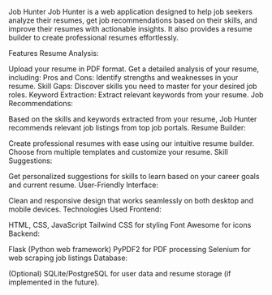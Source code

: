 Job Hunter
Job Hunter is a web application designed to help job seekers analyze their resumes, get job recommendations based on their skills, and improve their resumes with actionable insights. It also provides a resume builder to create professional resumes effortlessly.

Features
Resume Analysis:

Upload your resume in PDF format.
Get a detailed analysis of your resume, including:
Pros and Cons: Identify strengths and weaknesses in your resume.
Skill Gaps: Discover skills you need to master for your desired job roles.
Keyword Extraction: Extract relevant keywords from your resume.
Job Recommendations:

Based on the skills and keywords extracted from your resume, Job Hunter recommends relevant job listings from top job portals.
Resume Builder:

Create professional resumes with ease using our intuitive resume builder.
Choose from multiple templates and customize your resume.
Skill Suggestions:

Get personalized suggestions for skills to learn based on your career goals and current resume.
User-Friendly Interface:

Clean and responsive design that works seamlessly on both desktop and mobile devices.
Technologies Used
Frontend:

HTML, CSS, JavaScript
Tailwind CSS for styling
Font Awesome for icons
Backend:

Flask (Python web framework)
PyPDF2 for PDF processing
Selenium for web scraping job listings
Database:

(Optional) SQLite/PostgreSQL for user data and resume storage (if implemented in the future).
